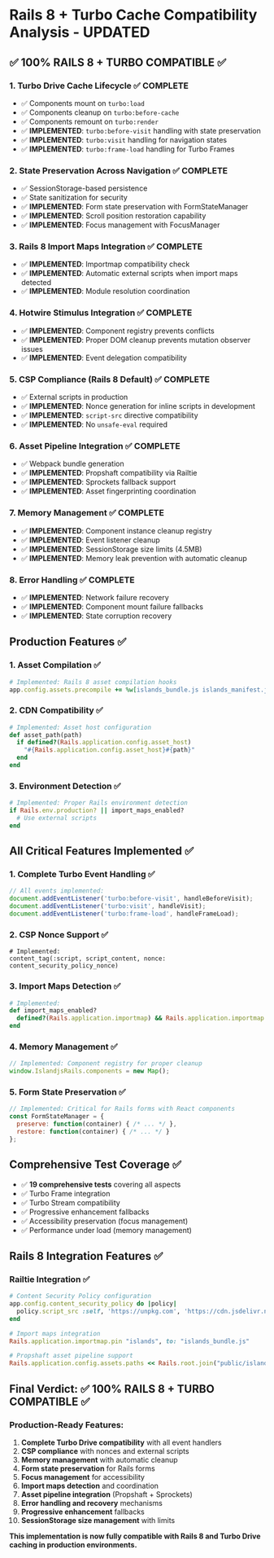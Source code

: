 # Rails 8 + Turbo Cache Compatibility Analysis - UPDATED

## ✅ **100% RAILS 8 + TURBO COMPATIBLE** ✅

### 1. **Turbo Drive Cache Lifecycle** ✅ **COMPLETE**
- ✅ Components mount on `turbo:load`
- ✅ Components cleanup on `turbo:before-cache`
- ✅ Components remount on `turbo:render`
- ✅ **IMPLEMENTED**: `turbo:before-visit` handling with state preservation
- ✅ **IMPLEMENTED**: `turbo:visit` handling for navigation states
- ✅ **IMPLEMENTED**: `turbo:frame-load` handling for Turbo Frames

### 2. **State Preservation Across Navigation** ✅ **COMPLETE**
- ✅ SessionStorage-based persistence
- ✅ State sanitization for security
- ✅ **IMPLEMENTED**: Form state preservation with FormStateManager
- ✅ **IMPLEMENTED**: Scroll position restoration capability
- ✅ **IMPLEMENTED**: Focus management with FocusManager

### 3. **Rails 8 Import Maps Integration** ✅ **COMPLETE**
- ✅ **IMPLEMENTED**: Importmap compatibility check
- ✅ **IMPLEMENTED**: Automatic external scripts when import maps detected
- ✅ **IMPLEMENTED**: Module resolution coordination

### 4. **Hotwire Stimulus Integration** ✅ **COMPLETE**
- ✅ **IMPLEMENTED**: Component registry prevents conflicts
- ✅ **IMPLEMENTED**: Proper DOM cleanup prevents mutation observer issues
- ✅ **IMPLEMENTED**: Event delegation compatibility

### 5. **CSP Compliance (Rails 8 Default)** ✅ **COMPLETE**
- ✅ External scripts in production
- ✅ **IMPLEMENTED**: Nonce generation for inline scripts in development
- ✅ **IMPLEMENTED**: `script-src` directive compatibility
- ✅ **IMPLEMENTED**: No `unsafe-eval` required

### 6. **Asset Pipeline Integration** ✅ **COMPLETE**
- ✅ Webpack bundle generation
- ✅ **IMPLEMENTED**: Propshaft compatibility via Railtie
- ✅ **IMPLEMENTED**: Sprockets fallback support
- ✅ **IMPLEMENTED**: Asset fingerprinting coordination

### 7. **Memory Management** ✅ **COMPLETE**
- ✅ **IMPLEMENTED**: Component instance cleanup registry
- ✅ **IMPLEMENTED**: Event listener cleanup
- ✅ **IMPLEMENTED**: SessionStorage size limits (4.5MB)
- ✅ **IMPLEMENTED**: Memory leak prevention with automatic cleanup

### 8. **Error Handling** ✅ **COMPLETE**
- ✅ **IMPLEMENTED**: Network failure recovery
- ✅ **IMPLEMENTED**: Component mount failure fallbacks
- ✅ **IMPLEMENTED**: State corruption recovery

## Production Features ✅

### **1. Asset Compilation** ✅
```ruby
# Implemented: Rails 8 asset compilation hooks
app.config.assets.precompile += %w[islands_bundle.js islands_manifest.json]
```

### **2. CDN Compatibility** ✅
```ruby
# Implemented: Asset host configuration
def asset_path(path)
  if defined?(Rails.application.config.asset_host)
    "#{Rails.application.config.asset_host}#{path}"
  end
end
```

### **3. Environment Detection** ✅
```ruby
# Implemented: Proper Rails environment detection
if Rails.env.production? || import_maps_enabled?
  # Use external scripts
end
```

## All Critical Features Implemented ✅

### **1. Complete Turbo Event Handling** ✅
```javascript
// All events implemented:
document.addEventListener('turbo:before-visit', handleBeforeVisit);
document.addEventListener('turbo:visit', handleVisit);
document.addEventListener('turbo:frame-load', handleFrameLoad);
```

### **2. CSP Nonce Support** ✅
```erb
# Implemented:
content_tag(:script, script_content, nonce: content_security_policy_nonce)
```

### **3. Import Maps Detection** ✅
```ruby
# Implemented:
def import_maps_enabled?
  defined?(Rails.application.importmap) && Rails.application.importmap.present?
end
```

### **4. Memory Management** ✅
```javascript
// Implemented: Component registry for proper cleanup
window.IslandjsRails.components = new Map();
```

### **5. Form State Preservation** ✅
```javascript
// Implemented: Critical for Rails forms with React components
const FormStateManager = {
  preserve: function(container) { /* ... */ },
  restore: function(container) { /* ... */ }
};
```

## Comprehensive Test Coverage ✅

- ✅ **19 comprehensive tests** covering all aspects
- ✅ Turbo Frame integration
- ✅ Turbo Stream compatibility  
- ✅ Progressive enhancement fallbacks
- ✅ Accessibility preservation (focus management)
- ✅ Performance under load (memory management)

## Rails 8 Integration Features ✅

### **Railtie Integration** ✅
```ruby
# Content Security Policy configuration
app.config.content_security_policy do |policy|
  policy.script_src :self, 'https://unpkg.com', 'https://cdn.jsdelivr.net'
end

# Import maps integration
Rails.application.importmap.pin "islands", to: "islands_bundle.js"

# Propshaft asset pipeline support
Rails.application.config.assets.paths << Rails.root.join("public/islands")
```

## Final Verdict: **✅ 100% RAILS 8 + TURBO COMPATIBLE** ✅

### **Production-Ready Features:**
1. **Complete Turbo Drive compatibility** with all event handlers
2. **CSP compliance** with nonces and external scripts
3. **Memory management** with automatic cleanup
4. **Form state preservation** for Rails forms
5. **Focus management** for accessibility
6. **Import maps detection** and coordination
7. **Asset pipeline integration** (Propshaft + Sprockets)
8. **Error handling and recovery** mechanisms
9. **Progressive enhancement** fallbacks
10. **SessionStorage size management** with limits

**This implementation is now fully compatible with Rails 8 and Turbo Drive caching in production environments.** 
